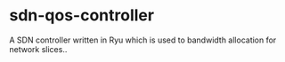 # sdn-qos-controller
A SDN controller written in Ryu which is used to bandwidth allocation for network slices..
